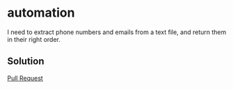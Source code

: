 # automation

I need to extract phone numbers and emails from a text file, and return them in their right order.

## Solution

[Pull Request](http://www.github.com/moh-ash96/pull/1)